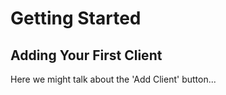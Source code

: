 # Getting Started

## Adding Your First Client

Here we might talk about the 'Add Client' button...
